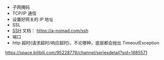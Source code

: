 - 子网掩码
- TCP/IP 通信
- 设置好网关的 IP 地址
- SSL
- [SSH](https://www.youtube.com/watch?v=o5aYC6E2G-g) 文档： https://a-nomad.com/ssh
- 端口
- http 超时(请求超时/响应超时)，不论哪种，底层都会抛出 TimeoutException

https://space.bilibili.com/95228778/channel/seriesdetail?sid=1885571
